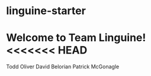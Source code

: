 # linguine-starter

Welcome to Team Linguine!
<<<<<<< HEAD
=======

Todd Oliver
David Belorian
Patrick McGonagle
